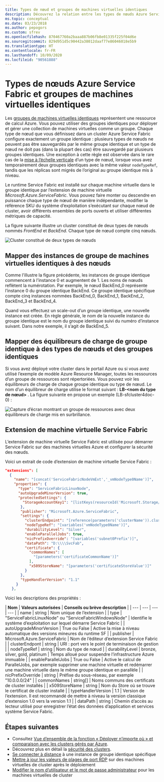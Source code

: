 ```yaml
---
title: Types de nœud et groupes de machines virtuelles identiques
description: Découvrez la relation entre les types de nœuds Azure Service Fabric et les groupes de machines virtuelles identiques, ainsi que la méthode permettant de se connecter à distance à une instance de groupe identique ou à un nœud de cluster.
ms.topic: conceptual
ms.date: 03/23/2018
ms.author: pepogors
ms.custom: sfrev
ms.openlocfilehash: 870467760a2baaa887b06fb8e01335f225f04d6e
ms.sourcegitcommit: 829d951d5c90442a38012daaf77e86046018e5b9
ms.translationtype: HT
ms.contentlocale: fr-FR
ms.lasthandoff: 10/09/2020
ms.locfileid: "90561888"
---
```

# <a name="azure-service-fabric-node-types-and-virtual-machine-scale-sets"></a>Types de nœuds Azure Service Fabric et groupes de machines virtuelles identiques

Les [groupes de machines virtuelles identiques](../virtual-machine-scale-sets/index.yml) représentent une ressource de calcul Azure. Vous pouvez utiliser des groupes identiques pour déployer et gérer une collection de machines virtuelles comme un groupe. Chaque type de nœud que vous définissez dans un cluster Azure Service Fabric configure exactement un groupe identique : plusieurs types de nœuds ne peuvent pas être sauvegardés par le même groupe identique et un type de nœud ne doit pas (dans la plupart des cas) être sauvegardé par plusieurs groupes identiques. Une exception à cette règle est observée dans le rare cas de la [mise à l’échelle verticale](service-fabric-best-practices-capacity-scaling.md#vertical-scaling-considerations) d’un type de nœud, lorsque vous avez temporairement deux groupes identiques avec la même valeur `nodeTypeRef`, tandis que les réplicas sont migrés de l’original au groupe identique mis à niveau.

Le runtime Service Fabric est installé sur chaque machine virtuelle dans le groupe identique par l’extension de machine virtuelle *Microsoft.Azure.ServiceFabric*. Vous pouvez faire monter ou descendre en puissance chaque type de nœud de manière indépendante, modifier la référence SKU du système d’exploitation s’exécutant sur chaque nœud de cluster, avoir différents ensembles de ports ouverts et utiliser différentes métriques de capacité.

La figure suivante illustre un cluster constitué de deux types de nœuds nommés *FrontEnd* et *BackEnd*. Chaque type de nœud compte cinq nœuds.

![Cluster constitué de deux types de nœuds][NodeTypes]

## <a name="map-virtual-machine-scale-set-instances-to-nodes"></a>Mapper des instances de groupe de machines virtuelles identiques à des nœuds

Comme l’illustre la figure précédente, les instances de groupe identique commencent à l’instance 0 et augmentent de 1. Les noms de nœuds reflètent la numérotation. Par exemple, le nœud BackEnd_0 représente l’instance 0 du groupe identique BackEnd. Ce groupe identique spécifique compte cinq instances nommées BackEnd_0, BackEnd_1, BackEnd_2, BackEnd_3 et BackEnd_4.

Quand vous effectuez un scale-out d’un groupe identique, une nouvelle instance est créée. En règle générale, le nom de la nouvelle instance du groupe identique est le nom du groupe identique suivi du numéro d’instance suivant. Dans notre exemple, il s’agit de BackEnd_5.

## <a name="map-scale-set-load-balancers-to-node-types-and-scale-sets"></a>Mapper des équilibreurs de charge de groupe identique à des types de nœuds et des groupes identiques

Si vous avez déployé votre cluster dans le portail Azure ou si vous avez utilisé l’exemple de modèle Azure Resource Manager, toutes les ressources d’un groupe de ressources sont répertoriées. Vous pouvez voir les équilibreurs de charge de chaque groupe identique ou type de nœud. Le nom d’un équilibreur de charge utilise le format suivant : **LB-&lt;nom du type de nœud&gt;** . La figure suivante en propose un exemple (LB-sfcluster4doc-0) :

![Capture d’écran montrant un groupe de ressources avec deux équilibreurs de charge mis en surbrillance.][Resources]

## <a name="service-fabric-virtual-machine-extension"></a>Extension de machine virtuelle Service Fabric

L’extension de machine virtuelle Service Fabric est utilisée pour démarrer Service Fabric sur des machines virtuelles Azure et configurer la sécurité des nœuds.

Voici un extrait de code d’extension de machine virtuelle Service Fabric :

```json
"extensions": [
  {
    "name": "[concat('ServiceFabricNodeVmExt','_vmNodeType0Name')]",
    "properties": {
      "type": "ServiceFabricLinuxNode",
      "autoUpgradeMinorVersion": true,
      "protectedSettings": {
        "StorageAccountKey1": "[listKeys(resourceId('Microsoft.Storage/storageAccounts', variables('supportLogStorageAccountName')),'2015-05-01-preview').key1]",
       },
       "publisher": "Microsoft.Azure.ServiceFabric",
       "settings": {
         "clusterEndpoint": "[reference(parameters('clusterName')).clusterEndpoint]",
         "nodeTypeRef": "[variables('vmNodeType0Name')]",
         "durabilityLevel": "Silver",
         "enableParallelJobs": true,
         "nicPrefixOverride": "[variables('subnet0Prefix')]",
         "dataPath": "D:\\\\SvcFab",
         "certificate": {
           "commonNames": [
             "[parameters('certificateCommonName')]"
           ],
           "x509StoreName": "[parameters('certificateStoreValue')]"
         }
       },
       "typeHandlerVersion": "1.1"
     }
   },
```

Voici les descriptions des propriétés :

| **Nom** | **Valeurs autorisées** | **Conseils ou brève description** |
| --- | --- | --- | --- |
| name | string | Nom unique de l’extension |
| type | "ServiceFabricLinuxNode" ou "ServiceFabricWindowsNode" | Identifie le système d’exploitation sur lequel démarre Service Fabric |
| autoUpgradeMinorVersion | True ou False | Active la mise à niveau automatique des versions mineures du runtime SF |
| publisher | Microsoft.Azure.ServiceFabric | Nom de l’éditeur d’extension Service Fabric |
| clusterEndpont | string | URI : port vers le point de terminaison de gestion |
| nodeTypeRef | string | Nom du type de nœud |
| durabilityLevel | bronze, silver, gold, platinum | Temps alloué pour suspendre l’infrastructure Azure immuable |
| enableParallelJobs | True ou False | Active le calcul de ParallelJobs, par exemple supprimer une machine virtuelle et redémarrer une machine virtuelle dans le même groupe identique en parallèle |
| nicPrefixOverride | string | Préfixe du sous-réseau, par exemple "10.0.0.0/24" |
| commonNames | string[] | Noms communs des certificats de cluster installés |
| x509StoreName | string | Nom du Store où se trouve le certificat de cluster installé |
| typeHandlerVersion | 1.1 | Version de l’extension. Il est recommandé de mettre à niveau la version classique d’extension 1.0 vers la version 1.1 |
| dataPath | string | Chemin d’accès au lecteur utilisé pour enregistrer l’état des données d’application et services système Service Fabric.

## <a name="next-steps"></a>Étapes suivantes

* Consultez [Vue d’ensemble de la fonction « Déployer n’importe où » et comparaison avec les clusters gérés par Azure](service-fabric-deploy-anywhere.md).
* Découvrez plus en détail la [sécurité des clusters](service-fabric-cluster-security.md).
* [Se connecter à distance](service-fabric-cluster-remote-connect-to-azure-cluster-node.md) à une instance de groupe identique spécifique
* [Mettre à jour les valeurs de plages de port RDP](./scripts/service-fabric-powershell-change-rdp-port-range.md) sur des machines virtuelles de cluster après le déploiement
* [Modifier le nom d’utilisateur et le mot de passe administrateur](./scripts/service-fabric-powershell-change-rdp-user-and-pw.md) pour les machines virtuelles de cluster

<!--Image references-->
[NodeTypes]: ./media/service-fabric-cluster-nodetypes/NodeTypes.png
[Resources]: ./media/service-fabric-cluster-nodetypes/Resources.png
[InboundNatPools]: ./media/service-fabric-cluster-nodetypes/InboundNatPools.png
